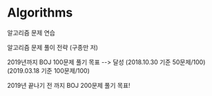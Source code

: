 # Algorithms
알고리즘 문제 연습

알고리즘 문제 풀이 전략 (구종만 저)

2019년까지 BOJ 100문제 풀기 목표 --> 달성
(2018.10.30 기준 50문제/100)
(2019.03.18 기준 100문제/100)

2019년 끝나기 전 까지 BOJ 200문제 풀기 목표!
